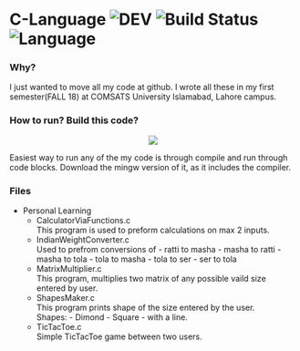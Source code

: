 # C-Language  ![DEV](https://img.shields.io/badge/Developer-Arose%20Niazi-blue.svg?style=popout-square&logo=codio) ![Build Status](https://img.shields.io/badge/Build-passing-brightgreen.svg?style=popout-square&logo=codio) ![Language](https://img.shields.io/badge/Programmed%20in-C-blue.svg?style=popout-square&logo=codio)
### Why?
I just wanted to move all my code at github. I wrote all these in my first semester(FALL 18) at COMSATS University Islamabad, Lahore campus. 

### How to run? Build this code? 
<p align="center"><a url='http://www.codeblocks.org/downloads/26'><img src='https://img.shields.io/badge/Codeblocks-Windows%20Mac-orange.svg?style=popout-square&logo=codio' /></a></p>
Easiest way to run any of the my code is through compile and run through code blocks. 
Download the mingw version of it, as it includes the compiler. 

### Files
- Personal Learning
	- CalculatorViaFunctions.c</br>
		This program is used to preform calculations on max 2 inputs. 
	- IndianWeightConverter.c</br>
		Used to prefrom conversions of
			- ratti to masha
			- masha to ratti
			- masha to tola
			- tola to masha
			- tola to ser
			- ser to tola
	- MatrixMultiplier.c </br>
		This program, multiplies two matrix of any possible vaild size entered by user. 
	- ShapesMaker.c</br>
		This program prints shape of the size entered by the user.</br>
		Shapes:
			- Dimond
			- Square - with a line. 
	- TicTacToe.c</br>
		Simple TicTacToe game between two users. 
  
